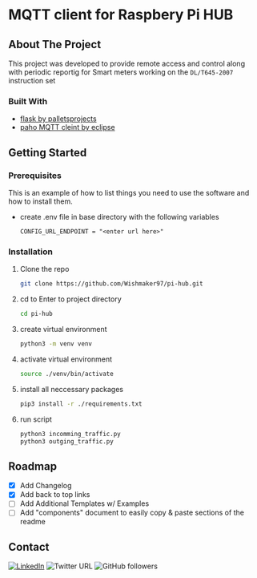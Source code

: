 <div id="top"></div>

<!-- PROJECT LOGO -->
# MQTT client for Raspbery Pi HUB


<!-- ABOUT THE PROJECT -->
## About The Project
This project was developed to provide remote access and control along with periodic reportig for Smart meters working on the `DL/T645-2007` instruction set

### Built With

* [flask by palletsprojects](https://flask.palletsprojects.com/en/2.0.x/)
* [paho MQTT cleint by eclipse](https://www.eclipse.org/paho/index.php?page=clients/python/index.php)


<!-- GETTING STARTED -->
## Getting Started

### Prerequisites

This is an example of how to list things you need to use the software and how to install them.
* create .env file in base directory with the following variables
  ```
  CONFIG_URL_ENDPOINT = "<enter url here>"
  ```

### Installation

1. Clone the repo
   ```sh
   git clone https://github.com/Wishmaker97/pi-hub.git
   ```
2. cd to Enter to project directory
   ```sh
   cd pi-hub
   ```
3. create virtual environment 
   ```sh
   python3 -m venv venv
   ```
4. activate virtual environment
   ```sh
   source ./venv/bin/activate
   ```
5. install all neccessary packages 
   ```sh
   pip3 install -r ./requirements.txt
   ```
6. run script
   ```sh
   python3 incomming_traffic.py
   python3 outging_traffic.py
   ```

<!-- ROADMAP -->
## Roadmap

- [x] Add Changelog
- [x] Add back to top links
- [ ] Add Additional Templates w/ Examples
- [ ] Add "components" document to easily copy & paste sections of the readme

<!-- CONTACT -->
## Contact

[![LinkedIn][linkedin-shield]][linkedin-url]  ![Twitter URL](https://img.shields.io/twitter/url?label=VishmikaFernan1&logo=twitter&style=for-the-badge&url=https%3A%2F%2Ftwitter.com%2FVishmikaFernan1) ![GitHub followers](https://img.shields.io/github/followers/Wishmaker97?logo=github&style=for-the-badge)



<!-- MARKDOWN LINKS & IMAGES -->
<!-- https://www.markdownguide.org/basic-syntax/#reference-style-links -->

[linkedin-shield]: https://img.shields.io/badge/-LinkedIn-black.svg?style=for-the-badge&logo=linkedin&colorB=555
[linkedin-url]: https://www.linkedin.com/in/vishmika-fernando-435923116/

